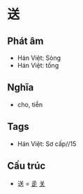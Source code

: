 # 送

## Phát âm
* Hán Việt: Sòng
* Hán Việt: tống

## Nghĩa
* cho, tiễn

## Tags
* Hán Việt: Sơ cấp//15

## Cấu trúc
* 送 = [辵](辵.md) [关](关.md)

<script>window.HANZI_FIELD='送';</script>